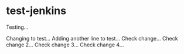 # test-jenkins

Testing...

Changing to test...
Adding another line to test...
Check change...
Check change 2...
Check change 3...
Check change 4...
